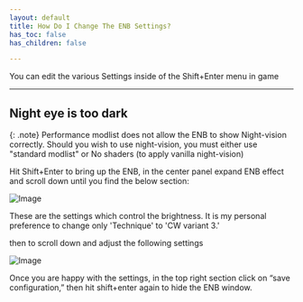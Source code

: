 ```yaml
---
layout: default
title: How Do I Change The ENB Settings?
has_toc: false
has_children: false

---
```




You can edit the various Settings inside of the Shift+Enter menu in game

---

## Night eye is too dark

{: .note}
Performance modlist does not allow the ENB to show Night-vision correctly. Should you wish to use night-vision, you must either use "standard modlist" or No shaders (to apply vanilla night-vision)

Hit Shift+Enter to bring up the ENB, in the center panel expand ENB effect and scroll down until you find the below section:

![Image](https://user-images.githubusercontent.com/26418143/175901531-69ed7701-e295-4a8f-933a-5cbb85dc85c4.png)

These are the settings which control the brightness. It is my personal preference to change only 'Technique' to 'CW variant 3.'

then to scroll down and adjust the following settings

![Image](https://user-images.githubusercontent.com/26418143/197895203-bf895835-7dbc-44e8-ae8e-dae5e650e3d1.png)


Once you are happy with the settings, in the top right section click on “save configuration,” then hit shift+enter again to hide the ENB window.